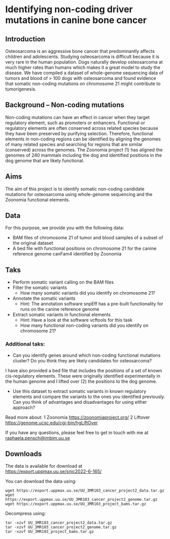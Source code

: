 
# Identifying non-coding driver mutations in canine bone cancer

## Introduction

Osteosarcoma is an aggressive bone cancer that predominantly affects children and adolescents. Studying osteosarcoma is difficult because it is very rare in the human population. Dogs naturally develop osteosarcoma at much higher rates than humans which makes it a great model to study the disease. We have compiled a dataset of whole-genome sequencing data of tumors and blood of > 100 dogs with osteosarcoma and found evidence that somatic non-coding mutations on chromosome 21 might contribute to tumorigenesis.

## Background – Non-coding mutations 

Non-coding mutations can have an effect in cancer when they target regulatory element, such as promoters or enhancers. Functional or regulatory elements are often conserved across related species because they have been preserved by purifying selection. Therefore, functional elements in non-coding regions can be identified by aligning the genomes of many related species and searching for regions that are similar (conserved) across the genomes. 
The Zoonomia project (1) has aligned the genomes of 240 mammals including the dog and identified positions in the dog genome that are likely functional. 

## Aims

The aim of this project is to identify somatic non-coding candidate mutations for osteosarcoma using whole-genome sequencing and the Zoonomia functional elements.

## Data

For this purpose, we provide you with the following data:
-	BAM files of chromosome 21 of tumor and blood samples of a subset of the original dataset
-	A bed file with functional positions on chromosome 21 for the canine reference genome canFam4 identified by Zoonomia

## Taks

-	Perform somatic variant calling on the BAM files
-	Filter the somatic variants
    - How many somatic variants did you identify on chromosome 21?
-	Annotate the somatic variants
    - Hint: The annotation software snpEff has a pre-built functionality for runs on the canine reference genome
-	Extract somatic variants in functional elements
    - Hint: Have a look at the software vcftools for this task
    - How many functional non-coding variants did you identify on chromosome 21? 

### Additional taks:

-	Can you identify genes around which non-coding functional mutations cluster? Do you think they are likely candidates for osteosarcoma?

I have also provided a bed file that includes the positions of a set of known cis-regulatory elements. These were originally identified experimentally in the human genome and I lifted over (2) the positions to the dog genome.

-	Use this dataset to extract somatic variants in known regulatory elements and compare the variants to the ones you identified previously. Can you think of advantages and disadvantages for using either approach?

Read more about:
1 Zoonomia https://zoonomiaproject.org/
2 Liftover https://genome.ucsc.edu/cgi-bin/hgLiftOver

If you have any questions, please feel free to get in touch with me at raphaela.pensch@imbim.uu.se


## Downloads

The data is available for download at https://export.uppmax.uu.se/snic2022-6-165/

You can download the data using:

```
wget https://export.uppmax.uu.se/UU_3MR103_cancer_project2_data.tar.gz
wget https://export.uppmax.uu.se/UU_3MR103_cancer_project2_genome.tar.gz
wget https://export.uppmax.uu.se/UU_3MR103_project_bams.tar.gz
```

Decompress using:

```
tar -xzvf UU_3MR103_cancer_project2_data.tar.gz
tar -xzvf UU_3MR103_cancer_project2_genome.tar.gz
tar -xzvf UU_3MR103_project_bams.tar.gz
```
